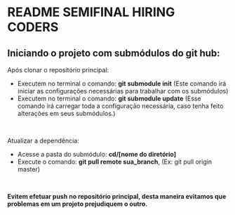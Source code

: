 <h1>README SEMIFINAL HIRING CODERS</h1>

<h2>Iniciando o projeto com submódulos do git hub:</h2>

<p>Após clonar o repositório principal: </p>
<ul>
    <li>Executem no terminal o comando: <b>git submodule init</b> (Este comando irá iniciar as configurações necessárias para trabalhar com os submódulos)</li>
    <li>Executem no terminal o comando: <b>git submodule update</b> (Esse comando irá carregar toda a configuração necessária, caso tenha feito alterações em seus submódulos.)</li>
</ul>
<br/>
<p>Atualizar a dependência:</p>
<ul>
    <li>Acesse a pasta do submódulo: <b>cd/[nome do diretório]</b></li>
    <li>Execute o comando: <b>git pull remote sua_branch</b>, (Ex: git pull origin master)</li>
</ul>
<br/>
<p><b>Evitem efetuar push no repositório principal, desta maneira evitamos que problemas em um projeto prejudiquem o outro.</b></p>
